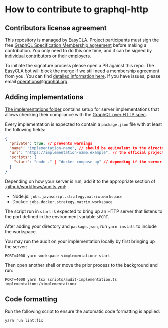 # How to contribute to graphql-http

## Contributors license agreement

This repository is managed by EasyCLA.
Project participants must sign the free [GraphQL Specification Membership agreement](https://preview-spec-membership.graphql.org) before making a contribution.
You only need to do this one time, and it can be signed by [individual contributors](http://individual-spec-membership.graphql.org/) or their [employers](http://corporate-spec-membership.graphql.org/).

To initiate the signature process please open a PR against this repo.
The EasyCLA bot will block the merge if we still need a membership agreement from you.
You can find [detailed information here](https://github.com/graphql/graphql-wg/tree/main/membership).
If you have issues, please email [operations@graphql.org](mailto:operations@graphql.org).

## Adding implementations

[The implementations folder](implementations) contains setup for server implementations that allows checking their compliance with the [GraphQL over HTTP spec](https://graphql.github.io/graphql-over-http).

Every implementation is expected to contain a `package.json` file with at least the following fields:

```json
{
  "private": true, // prevents warnings
  "name": "implementation-name", // should be equivalent to the directory name
  "url": "https://implementation-name.example", // the official project URL
  "scripts": {
    "start": "node ." | "docker compose up" // depending if the server can be run through Node.js or Docker
  }
}
```

Depending on how your server is run, add it to the appropriate section of [.github/workflows/audits.yml](.github/workflows/audits.yml):

- Node.js: `jobs.javascript.strategy.matrix.workspace`
- Docker: `jobs.docker.strategy.matrix.workspace`

The script run in `start` is expected to bring up an HTTP server that listens to the port defined in the environment variable `$PORT`.

After adding your directory and `package.json`, run `yarn install` to include the workspace.

You may run the audit on your implementation locally by first bringing up the server:

```shell
PORT=4000 yarn workspace <implementation> start
```

Then open another shell or move the prior process to the background and run:

```shell
PORT=4000 yarn tsx scripts/audit-implementation.ts implementations/<implementation>
```

## Code formatting

Run the following script to ensure the automatic code formatting is applied:

```shell
yarn run lint:fix
```
